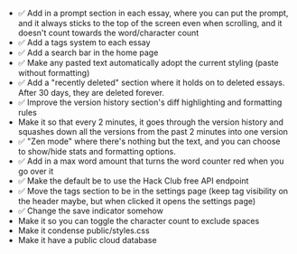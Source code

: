 -   ✅ Add in a prompt section in each essay, where you can put the prompt, and it always sticks to the top of the screen even when scrolling, and it doesn't count towards the word/character count
-   ✅ Add a tags system to each essay
-   ✅ Add a search bar in the home page
-   ✅ Make any pasted text automatically adopt the current styling (paste without formatting)
-   ✅ Add a "recently deleted" section where it holds on to deleted essays. After 30 days, they are deleted forever.
-   ✅ Improve the version history section's diff highlighting and formatting rules
-   Make it so that every 2 minutes, it goes through the version history and squashes down all the versions from the past 2 minutes into one version
-   ✅ "Zen mode" where there's nothing but the text, and you can choose to show/hide stats and formatting options.
-   ✅ Add in a max word amount that turns the word counter red when you go over it
-   ✅ Make the default be to use the Hack Club free API endpoint
-   ✅ Move the tags section to be in the settings page (keep tag visibility on the header maybe, but when clicked it opens the settings page)
-   ✅ Change the save indicator somehow
-   Make it so you can toggle the character count to exclude spaces
-   Make it condense public/styles.css
-   Make it have a public cloud database